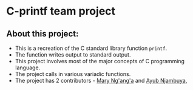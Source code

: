 # C-printf team project

## About this project:
- This is a recreation of the C standard library function ```printf```.
- The function writes output to standard output.
- This project involves most of the major concepts of C programming language.
- The project calls in various variadic functions.
- The project has 2 contributors - [Mary Ng'ang'a](https://github.com/Mary-Nganga) and [Ayub Njambuya](https://github.com/loneverse),
